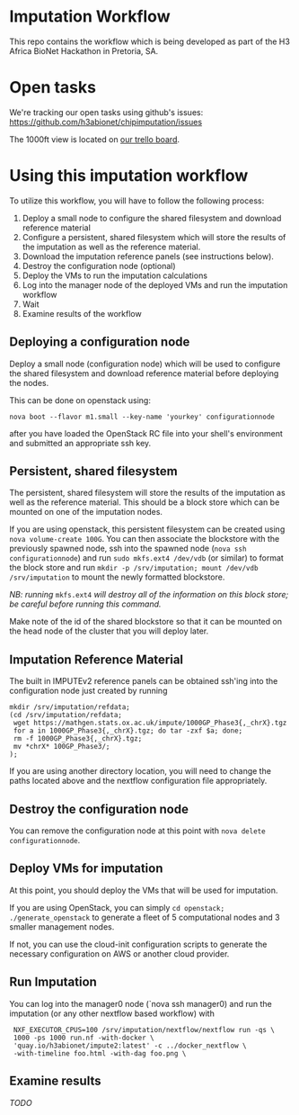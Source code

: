 # Imputation Workflow

This repo contains the workflow which is being developed as part of
the H3 Africa BioNet Hackathon in Pretoria, SA.

# Open tasks

We're tracking our open tasks using github's issues:
https://github.com/h3abionet/chipimputation/issues

The 1000ft view is located on
[our trello board](https://trello.com/b/Dp08chq7/stream-d-imputation-and-phasing).

# Using this imputation workflow

To utilize this workflow, you will have to follow the following
process:

1. Deploy a small node to configure the shared filesystem and download
   reference material
2. Configure a persistent, shared filesystem which will store the
   results of the imputation as well as the reference material.
2. Download the imputation reference panels (see instructions below).
3. Destroy the configuration node (optional)
3. Deploy the VMs to run the imputation calculations
4. Log into the manager node of the deployed VMs and run the
   imputation workflow
5. Wait
6. Examine results of the workflow

## Deploying a configuration node

Deploy a small node (configuration node) which will be used to
configure the shared filesystem and download reference material before
deploying the nodes.

This can be done on openstack using:

`nova boot --flavor m1.small --key-name 'yourkey' configurationnode`

after you have loaded the OpenStack RC file into your shell's
environment and submitted an appropriate ssh key.

## Persistent, shared filesystem

The persistent, shared filesystem will store the results of the
imputation as well as the reference material. This should be a block
store which can be mounted on one of the imputation nodes.

If you are using openstack, this persistent filesystem can be created
using `nova volume-create 100G`. You can then associate the blockstore
with the previously spawned node, ssh into the spawned node (`nova ssh
configurationnode`) and run `sudo mkfs.ext4 /dev/vdb` (or similar) to format
the block store and run `mkdir -p /srv/imputation; mount /dev/vdb
/srv/imputation` to mount the newly formatted blockstore.

*NB: running* `mkfs.ext4` *will destroy all of the information on this
 block store; be careful before running this command.*

Make note of the id of the shared blockstore so that it can be mounted
on the head node of the cluster that you will deploy later.

## Imputation Reference Material

The built in IMPUTEv2 reference panels can be obtained ssh'ing into
the configuration node just created by running

    mkdir /srv/imputation/refdata;
    (cd /srv/imputation/refdata;
     wget https://mathgen.stats.ox.ac.uk/impute/1000GP_Phase3{,_chrX}.tgz
     for a in 1000GP_Phase3{,_chrX}.tgz; do tar -zxf $a; done;
     rm -f 1000GP_Phase3{,_chrX}.tgz;
     mv *chrX* 100GP_Phase3/;
    );
    
If you are using another directory location, you will need to change
the paths located above and the nextflow configuration file
appropriately.


## Destroy the configuration node

You can remove the configuration node at this point with `nova delete
configurationnode`.

## Deploy VMs for imputation

At this point, you should deploy the VMs that will be used for
imputation.

If you are using OpenStack, you can simply `cd openstack;
./generate_openstack` to generate a fleet of 5 computational nodes and
3 smaller management nodes.

If not, you can use the cloud-init configuration scripts to generate
the necessary configuration on AWS or another cloud provider.

## Run Imputation


You can log into the manager0 node (`nova ssh manager0) and run the
imputation (or any other nextflow based workflow) with

     NXF_EXECUTOR_CPUS=100 /srv/imputation/nextflow/nextflow run -qs \
     1000 -ps 1000 run.nf -with-docker \
     'quay.io/h3abionet/impute2:latest' -c ../docker_nextflow \
     -with-timeline foo.html -with-dag foo.png \

## Examine results

*TODO*
